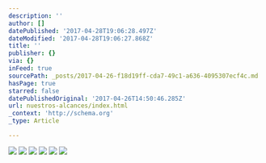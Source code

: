 ```yaml
---
description: ''
author: []
datePublished: '2017-04-28T19:06:28.497Z'
dateModified: '2017-04-28T19:06:27.868Z'
title: ''
publisher: {}
via: {}
inFeed: true
sourcePath: _posts/2017-04-26-f18d19ff-cda7-49c1-a636-4095307ecf4c.md
hasPage: true
starred: false
datePublishedOriginal: '2017-04-26T14:50:46.285Z'
url: nuestros-alcances/index.html
_context: 'http://schema.org'
_type: Article

---
```

![](https://the-grid-user-content.s3-us-west-2.amazonaws.com/2544f841-8bcf-4795-ba69-b351dd00932e.jpg)
![](https://the-grid-user-content.s3-us-west-2.amazonaws.com/6948ee88-a31b-4799-a1c4-586d1168f07e.jpg)
![](https://the-grid-user-content.s3-us-west-2.amazonaws.com/5093aee9-0e14-4983-9d10-aa7f008fd1a8.jpg)
![](https://the-grid-user-content.s3-us-west-2.amazonaws.com/a21ae356-3adc-4497-9ed8-1734e3974d6a.jpg)
![](https://the-grid-user-content.s3-us-west-2.amazonaws.com/e3f005c0-0bff-48f8-bd25-a09bfcc8d196.jpg)
![](https://the-grid-user-content.s3-us-west-2.amazonaws.com/8409a1f2-56a7-4ed7-8438-3412e0d1f8cf.jpg)